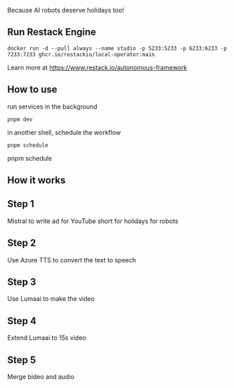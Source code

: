 Because AI robots deserve holidays too!

## Run Restack Engine

```
docker run -d --pull always --name studio -p 5233:5233 -p 6233:6233 -p 7233:7233 ghcr.io/restackio/local-operator:main
```

Learn more at https://www.restack.io/autonomous-framework

## How to use

run services in the background

```
pnpm dev
```

in another shell, schedule the workflow

```
pnpm schedule
```

pnpm schedule

## How it works

## Step 1

Mistral to write ad for YouTube short for holidays for robots

## Step 2

Use Azure TTS to convert the text to speech

## Step 3

Use Lumaai to make the video

## Step 4

Extend Lumaai to 15s video

## Step 5

Merge bideo and audio

<!-- ## Step 6

Upload the video to YouTube

## Step 7

Analyse watch time and behavior

## Step 8

Send report and ask for feedback

## Step 9

Implement feedback and repeat -->
